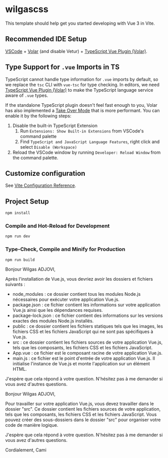 # wilgascss

This template should help get you started developing with Vue 3 in Vite.

## Recommended IDE Setup

[VSCode](https://code.visualstudio.com/) + [Volar](https://marketplace.visualstudio.com/items?itemName=Vue.volar) (and disable Vetur) + [TypeScript Vue Plugin (Volar)](https://marketplace.visualstudio.com/items?itemName=Vue.vscode-typescript-vue-plugin).

## Type Support for `.vue` Imports in TS

TypeScript cannot handle type information for `.vue` imports by default, so we replace the `tsc` CLI with `vue-tsc` for type checking. In editors, we need [TypeScript Vue Plugin (Volar)](https://marketplace.visualstudio.com/items?itemName=Vue.vscode-typescript-vue-plugin) to make the TypeScript language service aware of `.vue` types.

If the standalone TypeScript plugin doesn't feel fast enough to you, Volar has also implemented a [Take Over Mode](https://github.com/johnsoncodehk/volar/discussions/471#discussioncomment-1361669) that is more performant. You can enable it by the following steps:

1. Disable the built-in TypeScript Extension
    1) Run `Extensions: Show Built-in Extensions` from VSCode's command palette
    2) Find `TypeScript and JavaScript Language Features`, right click and select `Disable (Workspace)`
2. Reload the VSCode window by running `Developer: Reload Window` from the command palette.

## Customize configuration

See [Vite Configuration Reference](https://vitejs.dev/config/).

## Project Setup

```sh
npm install
```

### Compile and Hot-Reload for Development

```sh
npm run dev
```

### Type-Check, Compile and Minify for Production

```sh
npm run build
```


Bonjour Wilgas ADJOVI,

Après l'installation de Vue.js, vous devriez avoir les dossiers et fichiers suivants :

- node_modules : ce dossier contient tous les modules Node.js nécessaires pour exécuter votre application Vue.js.
- package.json : ce fichier contient les informations sur votre application Vue.js ainsi que les dépendances requises.
- package-lock.json : ce fichier contient des informations sur les versions exactes des modules Node.js installés.
- public : ce dossier contient les fichiers statiques tels que les images, les fichiers CSS et les fichiers JavaScript qui ne sont pas spécifiques à Vue.js.
- src : ce dossier contient les fichiers sources de votre application Vue.js, tels que les composants, les fichiers CSS et les fichiers JavaScript.
- App.vue : ce fichier est le composant racine de votre application Vue.js.
- main.js : ce fichier est le point d'entrée de votre application Vue.js. Il initialise l'instance de Vue.js et monte l'application sur un élément HTML.

J'espère que cela répond à votre question. N'hésitez pas à me demander si vous avez d'autres questions.



Bonjour Wilgas ADJOVI,

Pour travailler sur votre application Vue.js, vous devez travailler dans le dossier "src". Ce dossier contient les fichiers sources de votre application, tels que les composants, les fichiers CSS et les fichiers JavaScript. Vous pouvez créer des sous-dossiers dans le dossier "src" pour organiser votre code de manière logique.

J'espère que cela répond à votre question. N'hésitez pas à me demander si vous avez d'autres questions.

Cordialement,
Cami

